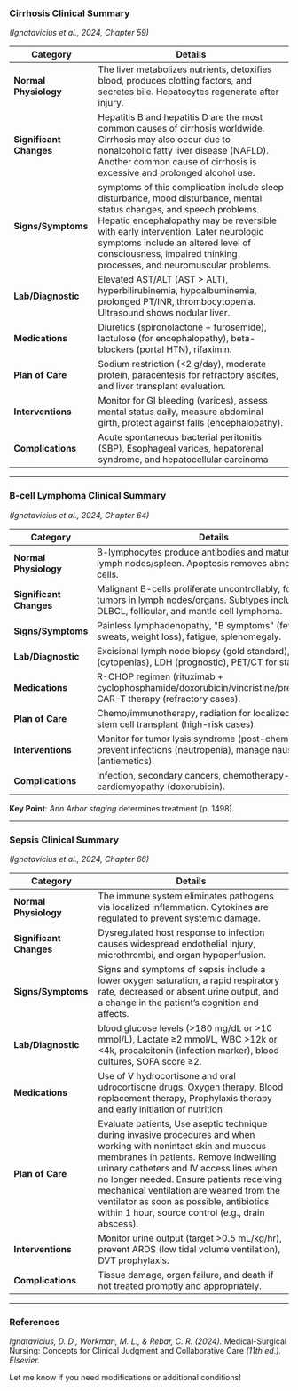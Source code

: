 

### **Cirrhosis Clinical Summary**  
*(Ignatavicius et al., 2024, Chapter 59)*  

| **Category**          | **Details** |  
|-----------------------|------------|  
| **Normal Physiology** | The liver metabolizes nutrients, detoxifies blood, produces clotting factors, and secretes bile. Hepatocytes regenerate after injury. |  
| **Significant Changes** | Hepatitis B and hepatitis D are the most common causes of cirrhosis worldwide.  Cirrhosis may also occur due to nonalcoholic fatty liver disease (NAFLD). Another common cause of cirrhosis is excessive and prolonged alcohol use.|  
| **Signs/Symptoms** |  symptoms of this complication include sleep disturbance, mood disturbance, mental status changes, and speech problems. Hepatic encephalopathy may be reversible with early intervention. Later neurologic symptoms include an altered level of consciousness, impaired thinking processes, and neuromuscular problems. |  
| **Lab/Diagnostic** | Elevated AST/ALT (AST > ALT), hyperbilirubinemia, hypoalbuminemia, prolonged PT/INR, thrombocytopenia. Ultrasound shows nodular liver. |  
| **Medications** | Diuretics (spironolactone + furosemide), lactulose (for encephalopathy), beta-blockers (portal HTN), rifaximin. |  
| **Plan of Care** | Sodium restriction (<2 g/day), moderate protein, paracentesis for refractory ascites, and liver transplant evaluation. |  
| **Interventions** | Monitor for GI bleeding (varices), assess mental status daily, measure abdominal girth, protect against falls (encephalopathy). |  
| **Complications** | Acute spontaneous bacterial peritonitis (SBP), Esophageal varices, hepatorenal syndrome, and hepatocellular carcinoma |  



---

### **B-cell Lymphoma Clinical Summary**  
*(Ignatavicius et al., 2024, Chapter 64)*  

| **Category**          | **Details** |  
|-----------------------|------------|  
| **Normal Physiology** | B-lymphocytes produce antibodies and mature in lymph nodes/spleen. Apoptosis removes abnormal cells. |  
| **Significant Changes** | Malignant B-cells proliferate uncontrollably, forming tumors in lymph nodes/organs. Subtypes include DLBCL, follicular, and mantle cell lymphoma. |  
| **Signs/Symptoms** | Painless lymphadenopathy, "B symptoms" (fever, night sweats, weight loss), fatigue, splenomegaly. |  
| **Lab/Diagnostic** | Excisional lymph node biopsy (gold standard), CBC (cytopenias), LDH (prognostic), PET/CT for staging. |  
| **Medications** | R-CHOP regimen (rituximab + cyclophosphamide/doxorubicin/vincristine/prednisone), CAR-T therapy (refractory cases). |  
| **Plan of Care** | Chemo/immunotherapy, radiation for localized disease, stem cell transplant (high-risk cases). |  
| **Interventions** | Monitor for tumor lysis syndrome (post-chemo), prevent infections (neutropenia), manage nausea (antiemetics). |  
| **Complications** | Infection, secondary cancers, chemotherapy-induced cardiomyopathy (doxorubicin). |  

**Key Point**: *Ann Arbor staging* determines treatment (p. 1498).  

---

### **Sepsis Clinical Summary**  
*(Ignatavicius et al., 2024, Chapter 66)*  

| **Category**          | **Details** |  
|-----------------------|------------|  
| **Normal Physiology** | The immune system eliminates pathogens via localized inflammation. Cytokines are regulated to prevent systemic damage. |  
| **Significant Changes** | Dysregulated host response to infection causes widespread endothelial injury, microthrombi, and organ hypoperfusion. |  
| **Signs/Symptoms** | Signs and symptoms of sepsis include a lower oxygen saturation, a rapid respiratory rate, decreased or absent urine output, and a change in the patient’s cognition and affects. |  
| **Lab/Diagnostic** | blood glucose levels (>180 mg/dL or >10 mmol/L), Lactate ≥2 mmol/L, WBC >12k or <4k, procalcitonin (infection marker), blood cultures, SOFA score ≥2. |  
| **Medications** | Use of V hydrocortisone and oral udrocortisone drugs. Oxygen therapy, Blood replacement therapy, Prophylaxis therapy and early initiation of nutrition|  
| **Plan of Care** | Evaluate patients, Use aseptic technique during invasive procedures and when working with nonintact skin and mucous membranes in patients. Remove indwelling urinary catheters and IV access lines when no longer needed. Ensure patients receiving mechanical ventilation are weaned from the ventilator as soon as possible, antibiotics within 1 hour, source control (e.g., drain abscess).  |  
| **Interventions** | Monitor urine output (target >0.5 mL/kg/hr), prevent ARDS (low tidal volume ventilation), DVT prophylaxis. |  
| **Complications** | Tissue damage, organ failure, and death if not treated promptly and appropriately. |  



---

### **References**  
*Ignatavicius, D. D., Workman, M. L., & Rebar, C. R. (2024).* Medical-Surgical Nursing: Concepts for Clinical Judgment and Collaborative Care *(11th ed.). Elsevier.*  

Let me know if you need modifications or additional conditions!
